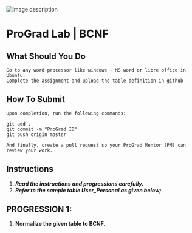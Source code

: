 ![Image description](https://i1.faceprep.in/ProGrad/face-logo-resized.png)

# ProGrad Lab | BCNF




## What Should You Do
```
Go to any word processor like windows - MS word or libre office in Ubuntu.
Complete the assignment and upload the table definition in github
```

## How To Submit
```
Upon completion, run the following commands:

git add .
git commit -m "ProGrad ID"
git push origin master

And finally, create a pull request so your ProGrad Mentor (PM) can review your work.
```

## Instructions

1. ***Read the instructions and progressions carefully.*** 
2. ***Refer to the sample table User_Personal as given below;***

## PROGRESSION 1:
1. **Normalize the given table to BCNF.**
